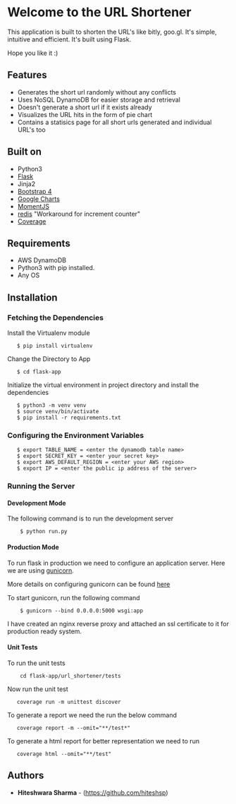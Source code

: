 # Welcome to the URL Shortener

This application is built to shorten the URL's like bitly, goo.gl. It's simple, intuitive and efficient. It's built using Flask.

Hope you like it :)

## Features

* Generates the short url randomly without any conflicts
* Uses NoSQL DynamoDB for easier storage and retrieval
* Doesn't generate a short url if it exists already
* Visualizes the URL hits in the form of pie chart
* Contains a statisics page for all short urls generated and individual URL's too

## Built on
* Python3
* [Flask](https://flask.palletsprojects.com)
* Jinja2
* [Bootstrap 4](getbootstrap.com/)
* [Google Charts](https://developers.google.com/chart)
* [MomentJS](https://momentjs.com/)
* [redis](https://redis.io) "Workaround for increment counter"
* [Coverage](https://coverage.readthedocs.io/en/coverage-5.0.3/)

## Requirements

* AWS DynamoDB
* Python3 with pip installed.
* Any OS


## Installation

### Fetching the Dependencies

Install the Virtualenv module
``` 
   $ pip install virtualenv
```
Change the Directory to App
```
   $ cd flask-app
```
Initialize the virtual environment in project directory and install the dependencies
```
   $ python3 -m venv venv
   $ source venv/bin/activate
   $ pip install -r requirements.txt    
```

### Configuring the Environment Variables
```
   $ export TABLE_NAME = <enter the dynamodb table name>
   $ export SECRET_KEY = <enter your secret key>
   $ export AWS_DEFAULT_REGION = <enter your AWS region>
   $ export IP = <enter the public ip address of the server>
```

### Running the Server

#### Development Mode

The following command is to run the development server
```
    $ python run.py
```
#### Production Mode

To run flask in production we need to configure an application server. Here we are using [gunicorn](https://gunicorn.org/).

More details on configuring gunicorn can be found [here](https://www.digitalocean.com/community/tutorials/how-to-serve-flask-applications-with-gunicorn-and-nginx-on-ubuntu-18-04)


To start gunicorn, run the following command

```
    $ gunicorn --bind 0.0.0.0:5000 wsgi:app
```

I have created an nginx reverse proxy and attached an ssl certificate to it for production ready system.

#### Unit Tests
To run the unit tests

```
    cd flask-app/url_shortener/tests
```
Now run the unit test

```
   coverage run -m unittest discover
```

To generate a report we need the run the below command

```
   coverage report -m --omit="**/test*"
```
To generate a html report for better representation we need to run 
```
   coverage html --omit="**/test"
```

## Authors

* **Hiteshwara Sharma** - (https://github.com/hiteshsp)
